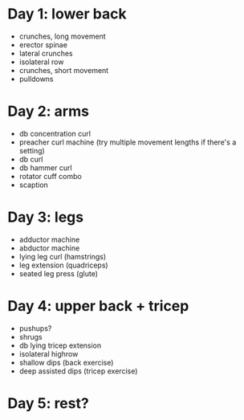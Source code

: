 # Day 1: lower back
* crunches, long movement
* erector spinae
* lateral crunches
* isolateral row
* crunches, short movement
* pulldowns

# Day 2: arms
* db concentration curl
* preacher curl machine (try multiple movement lengths if there's a setting)
* db curl
* db hammer curl
* rotator cuff combo
* scaption

# Day 3: legs
* adductor machine
* abductor machine
* lying leg curl (hamstrings)
* leg extension (quadriceps)
* seated leg press (glute)

# Day 4: upper back + tricep
* pushups?
* shrugs
* db lying tricep extension
* isolateral highrow
* shallow dips (back exercise)
* deep assisted dips (tricep exercise)

# Day 5: rest?
